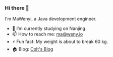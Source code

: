 ### Hi there 👋

<!--
**ivencc/ivencc** is a ✨ _special_ ✨ repository because its `README.md` (this file) appears on your GitHub profile.
Here are some ideas to get you started:

- 🔭 I’m currently working on ...
- 🌱 I’m currently learning ...
- 👯 I’m looking to collaborate on ...
- 🤔 I’m looking for help with ...
- 💬 Ask me about ...
- 📫 How to reach me: ...
- 😄 Pronouns: ...
- ⚡ Fun fact: ...
-->

I'm MaWenyi, a Java development engineer.

- 🔭 I’m currently studying on Nanjing.
- 📫 How to reach me: [ma@weny.io](mailto:ma@weny.io)
- ⚡ Fun fact: My weight is about to break 60 kg.
- 🏠 Blog: [Colt's Blog](https://iscolt.com/)

<!--
Vue.js     🕓 35h14m █████████████████████▏░░░░░ 78.6%
JavaScript 🕓 5h53m  ███▌░░░░░░░░░░░░░░░░░░░░░░░ 13.1%
JSON       🕓 2h40m  █▌░░░░░░░░░░░░░░░░░░░░░░░░░  6.0%
SCSS       🕓 24m    ▏░░░░░░░░░░░░░░░░░░░░░░░░░░  0.9%
Markdown   🕓 14m    ▏░░░░░░░░░░░░░░░░░░░░░░░░░░  0.6%
-->
